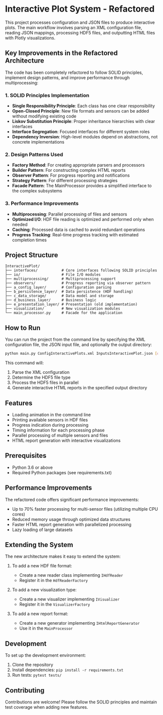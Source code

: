 # Interactive Plot System - Refactored

This project processes configuration and JSON files to produce interactive plots. The main workflow involves parsing an XML configuration file, reading JSON mappings, processing HDF5 files, and outputting HTML files with Plotly visualizations.

## Key Improvements in the Refactored Architecture

The code has been completely refactored to follow SOLID principles, implement design patterns, and improve performance through multiprocessing:

### 1. SOLID Principles Implementation

- **Single Responsibility Principle**: Each class has one clear responsibility
- **Open-Closed Principle**: New file formats and sensors can be added without modifying existing code
- **Liskov Substitution Principle**: Proper inheritance hierarchies with clear interfaces
- **Interface Segregation**: Focused interfaces for different system roles
- **Dependency Inversion**: High-level modules depend on abstractions, not concrete implementations

### 2. Design Patterns Used

- **Factory Method**: For creating appropriate parsers and processors
- **Builder Pattern**: For constructing complex HTML reports
- **Observer Pattern**: For progress reporting and notifications
- **Strategy Pattern**: For different processing strategies
- **Facade Pattern**: The MainProcessor provides a simplified interface to the complex subsystems

### 3. Performance Improvements

- **Multiprocessing**: Parallel processing of files and sensors
- **Optimized I/O**: HDF file reading is optimized and performed only when needed
- **Caching**: Processed data is cached to avoid redundant operations
- **Progress Tracking**: Real-time progress tracking with estimated completion times

## Project Structure

```
InteractivePlot/
├── interfaces/           # Core interfaces following SOLID principles
├── io/                   # File I/O modules
├── multiprocessing/      # Multiprocessing support
├── observers/            # Progress reporting via observer pattern
├── a_config_layer/       # Configuration parsing
├── b_persistence_layer/  # Data persistence (HDF handling)
├── c_data_storage/       # Data model and storage
├── d_business_layer/     # Business logic
├── e_presentation_layer/ # Presentation (old implementation)
├── visualization/        # New visualization modules
└── main_processor.py     # Facade for the application
```

## How to Run

You can run the project from the command line by specifying the XML configuration file, the JSON input file, and optionally the output directory:

```bash
python main.py ConfigInteractivePlots.xml InputsInteractivePlot.json [output_directory]
```

This command will:
1. Parse the XML configuration
2. Determine the HDF5 file type
3. Process the HDF5 files in parallel
4. Generate interactive HTML reports in the specified output directory

## Features

- Loading animation in the command line
- Printing available sensors in HDF files
- Progress indication during processing
- Timing information for each processing phase
- Parallel processing of multiple sensors and files
- HTML report generation with interactive visualizations

## Prerequisites

- Python 3.6 or above
- Required Python packages (see requirements.txt)

## Performance Improvements

The refactored code offers significant performance improvements:

- Up to 70% faster processing for multi-sensor files (utilizing multiple CPU cores)
- Reduced memory usage through optimized data structures
- Faster HTML report generation with parallelized processing
- Lazy loading of large datasets

## Extending the System

The new architecture makes it easy to extend the system:

1. To add a new HDF file format:
   - Create a new reader class implementing `IHdfReader`
   - Register it in the `HdfReaderFactory`

2. To add a new visualization type:
   - Create a new visualizer implementing `IVisualizer`
   - Register it in the `VisualizerFactory`

3. To add a new report format:
   - Create a new generator implementing `IHtmlReportGenerator`
   - Use it in the `MainProcessor`

## Development

To set up the development environment:

1. Clone the repository
2. Install dependencies: `pip install -r requirements.txt`
3. Run tests: `pytest tests/`

## Contributing

Contributions are welcome! Please follow the SOLID principles and maintain test coverage when adding new features. 